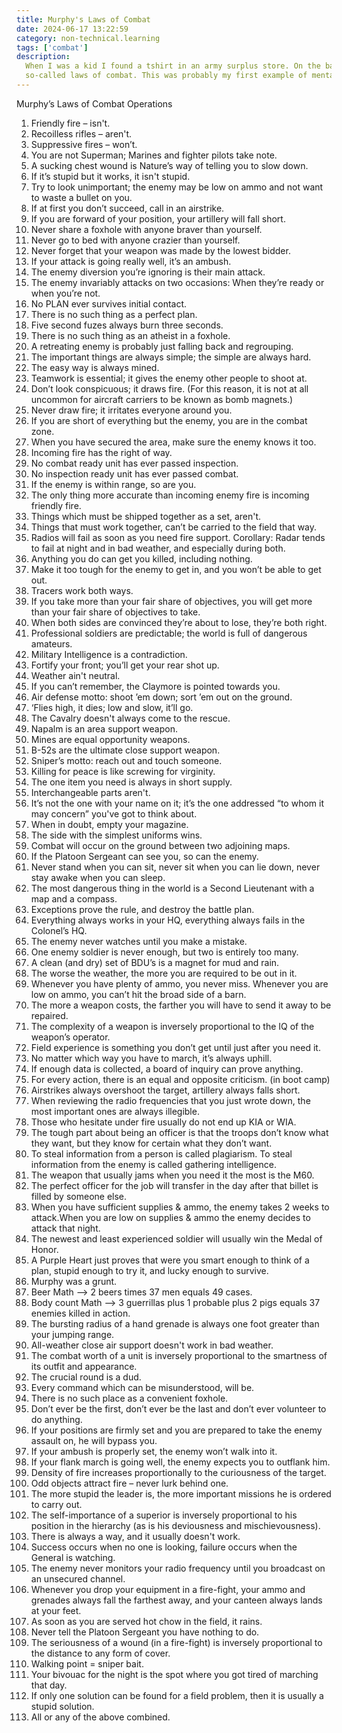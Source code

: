 ```yaml
---
title: Murphy's Laws of Combat
date: 2024-06-17 13:22:59
category: non-technical.learning
tags: ['combat']
description:
  When I was a kid I found a tshirt in an army surplus store. On the back was written about 30
  so-called laws of combat. This was probably my first example of mental models and rules of thumb.
---
```


Murphy’s Laws of Combat Operations

1. Friendly fire – isn't.
2. Recoilless rifles – aren't.
3. Suppressive fires – won’t.
4. You are not Superman; Marines and fighter pilots take note.
5. A sucking chest wound is Nature’s way of telling you to slow down.
6. If it’s stupid but it works, it isn't stupid.
7. Try to look unimportant; the enemy may be low on ammo and not want to waste a bullet on you.
8. If at first you don’t succeed, call in an airstrike.
9. If you are forward of your position, your artillery will fall short.
10. Never share a foxhole with anyone braver than yourself.
11. Never go to bed with anyone crazier than yourself.
12. Never forget that your weapon was made by the lowest bidder.
13. If your attack is going really well, it’s an ambush.
14. The enemy diversion you’re ignoring is their main attack.
15. The enemy invariably attacks on two occasions: When they’re ready or when you’re not.
16. No PLAN ever survives initial contact.
17. There is no such thing as a perfect plan.
18. Five second fuzes always burn three seconds.
19. There is no such thing as an atheist in a foxhole.
20. A retreating enemy is probably just falling back and regrouping.
21. The important things are always simple; the simple are always hard.
22. The easy way is always mined.
23. Teamwork is essential; it gives the enemy other people to shoot at.
24. Don’t look conspicuous; it draws fire. (For this reason, it is not at all uncommon for aircraft
    carriers to be known as bomb magnets.)
25. Never draw fire; it irritates everyone around you.
26. If you are short of everything but the enemy, you are in the combat zone.
27. When you have secured the area, make sure the enemy knows it too.
28. Incoming fire has the right of way.
29. No combat ready unit has ever passed inspection.
30. No inspection ready unit has ever passed combat.
31. If the enemy is within range, so are you.
32. The only thing more accurate than incoming enemy fire is incoming friendly fire.
33. Things which must be shipped together as a set, aren't.
34. Things that must work together, can’t be carried to the field that way.
35. Radios will fail as soon as you need fire support. Corollary: Radar tends to fail at night and
    in bad weather, and especially during both.
36. Anything you do can get you killed, including nothing.
37. Make it too tough for the enemy to get in, and you won’t be able to get out.
38. Tracers work both ways.
39. If you take more than your fair share of objectives, you will get more than your fair share of
    objectives to take.
40. When both sides are convinced they’re about to lose, they’re both right.
41. Professional soldiers are predictable; the world is full of dangerous amateurs.
42. Military Intelligence is a contradiction.
43. Fortify your front; you’ll get your rear shot up.
44. Weather ain't neutral.
45. If you can’t remember, the Claymore is pointed towards you.
46. Air defense motto: shoot ’em down; sort ’em out on the ground.
47. ‘Flies high, it dies; low and slow, it’ll go.
48. The Cavalry doesn't always come to the rescue.
49. Napalm is an area support weapon.
50. Mines are equal opportunity weapons.
51. B-52s are the ultimate close support weapon.
52. Sniper’s motto: reach out and touch someone.
53. Killing for peace is like screwing for virginity.
54. The one item you need is always in short supply.
55. Interchangeable parts aren't.
56. It’s not the one with your name on it; it’s the one addressed “to whom it may concern” you've
    got to think about.
57. When in doubt, empty your magazine.
58. The side with the simplest uniforms wins.
59. Combat will occur on the ground between two adjoining maps.
60. If the Platoon Sergeant can see you, so can the enemy.
61. Never stand when you can sit, never sit when you can lie down, never stay awake when you can
    sleep.
62. The most dangerous thing in the world is a Second Lieutenant with a map and a compass.
63. Exceptions prove the rule, and destroy the battle plan.
64. Everything always works in your HQ, everything always fails in the Colonel’s HQ.
65. The enemy never watches until you make a mistake.
66. One enemy soldier is never enough, but two is entirely too many.
67. A clean (and dry) set of BDU’s is a magnet for mud and rain.
68. The worse the weather, the more you are required to be out in it.
69. Whenever you have plenty of ammo, you never miss. Whenever you are low on ammo, you can’t hit
    the broad side of a barn.
70. The more a weapon costs, the farther you will have to send it away to be repaired.
71. The complexity of a weapon is inversely proportional to the IQ of the weapon’s operator.
72. Field experience is something you don’t get until just after you need it.
73. No matter which way you have to march, it’s always uphill.
74. If enough data is collected, a board of inquiry can prove anything.
75. For every action, there is an equal and opposite criticism. (in boot camp)
76. Airstrikes always overshoot the target, artillery always falls short.
77. When reviewing the radio frequencies that you just wrote down, the most important ones are
    always illegible.
78. Those who hesitate under fire usually do not end up KIA or WIA.
79. The tough part about being an officer is that the troops don’t know what they want, but they
    know for certain what they don’t want.
80. To steal information from a person is called plagiarism. To steal information from the enemy is
    called gathering intelligence.
81. The weapon that usually jams when you need it the most is the M60.
82. The perfect officer for the job will transfer in the day after that billet is filled by someone
    else.
83. When you have sufficient supplies & ammo, the enemy takes 2 weeks to attack.When you are low on
    supplies & ammo the enemy decides to attack that night.
84. The newest and least experienced soldier will usually win the Medal of Honor.
85. A Purple Heart just proves that were you smart enough to think of a plan, stupid enough to try
    it, and lucky enough to survive.
86. Murphy was a grunt.
87. Beer Math –> 2 beers times 37 men equals 49 cases.
88. Body count Math –> 3 guerrillas plus 1 probable plus 2 pigs equals 37 enemies killed in action.
89. The bursting radius of a hand grenade is always one foot greater than your jumping range.
90. All-weather close air support doesn't work in bad weather.
91. The combat worth of a unit is inversely proportional to the smartness of its outfit and
    appearance.
92. The crucial round is a dud.
93. Every command which can be misunderstood, will be.
94. There is no such place as a convenient foxhole.
95. Don’t ever be the first, don’t ever be the last and don’t ever volunteer to do anything.
96. If your positions are firmly set and you are prepared to take the enemy assault on, he will
    bypass you.
97. If your ambush is properly set, the enemy won’t walk into it.
98. If your flank march is going well, the enemy expects you to outflank him.
99. Density of fire increases proportionally to the curiousness of the target.
100. Odd objects attract fire – never lurk behind one.
101. The more stupid the leader is, the more important missions he is ordered to carry out.
102. The self-importance of a superior is inversely proportional to his position in the hierarchy
     (as is his deviousness and mischievousness).
103. There is always a way, and it usually doesn't work.
104. Success occurs when no one is looking, failure occurs when the General is watching.
105. The enemy never monitors your radio frequency until you broadcast on an unsecured channel.
106. Whenever you drop your equipment in a fire-fight, your ammo and grenades always fall the
     farthest away, and your canteen always lands at your feet.
107. As soon as you are served hot chow in the field, it rains.
108. Never tell the Platoon Sergeant you have nothing to do.
109. The seriousness of a wound (in a fire-fight) is inversely proportional to the distance to any
     form of cover.
110. Walking point = sniper bait.
111. Your bivouac for the night is the spot where you got tired of marching that day.
112. If only one solution can be found for a field problem, then it is usually a stupid solution.
113. All or any of the above combined.
